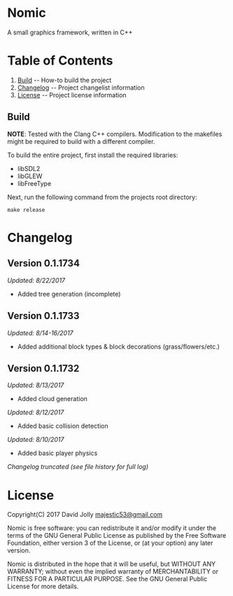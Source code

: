 Nomic
=====

A small graphics framework, written in C++

Table of Contents
=================

1. [Build](https://github.com/majestic53/nomic-alpha#build) -- How-to build the project
2. [Changelog](https://github.com/majestic53/nomic-alpha#changelog) -- Project changelist information
3. [License](https://github.com/majestic53/nomic-alpha#license) -- Project license information

Build
-----

__NOTE__: Tested with the Clang C++ compilers. Modification to the makefiles might be required to build with a different compiler.

To build the entire project, first install the required libraries:

* libSDL2
* libGLEW
* libFreeType

Next, run the following command from the projects root directory:

```
make release
```

Changelog
=========

Version 0.1.1734
----------------
*Updated: 8/22/2017*

* Added tree generation (incomplete)

Version 0.1.1733
----------------
*Updated: 8/14-16/2017*

* Added additional block types & block decorations (grass/flowers/etc.)

Version 0.1.1732
----------------
*Updated: 8/13/2017*

* Added cloud generation

*Updated: 8/12/2017*

* Added basic collision detection

*Updated: 8/10/2017*

* Added basic player physics

*Changelog truncated (see file history for full log)*

License
=======

Copyright(C) 2017 David Jolly <majestic53@gmail.com>

Nomic is free software: you can redistribute it and/or modify
it under the terms of the GNU General Public License as published by
the Free Software Foundation, either version 3 of the License, or
(at your option) any later version.

Nomic is distributed in the hope that it will be useful,
but WITHOUT ANY WARRANTY; without even the implied warranty of
MERCHANTABILITY or FITNESS FOR A PARTICULAR PURPOSE.  See the
GNU General Public License for more details.
